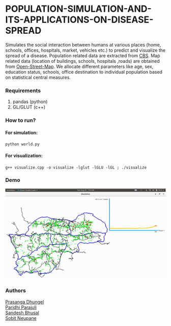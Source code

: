 # POPULATION-SIMULATION-AND-ITS-APPLICATIONS-ON-DISEASE-SPREAD
Simulates the social interaction between humans at various places (home, schools, offices, hospitals, market, vehicles etc.) to predict and visualize the spread of a disease. 
Population related data are extracted from [CBS](https://cbs.gov.np/wp-content/upLoads/2018/12/25-Lalitpur_VDCLevelReport.pdf). Map related data (location of buildings, schools, hospitals ,roads) are obtained from [Open-Street-Map](www.openstreetmap.org). We allocate different parameters like age, sex, education status, schools, office destination to individual population based on statistical central measures.

### Requirements
1. pandas (python)
2. GL/GLUT (c++)

### How to run?
#### For simulation:
`python world.py`

#### For visualization:
`g++ visualize.cpp -o visualize -lglut -lGLU -lGL ; ./visualize`

### Demo
![](https://github.com/PrasangaDhungel/POPULATION-SIMULATION-AND-ITS-APPLICATIONS-ON-DISEASE-SPREAD/blob/master/demo.gif)

### Authors
[Prasanga Dhungel](https://github.com/PrasangaDhungel)<br/>
[Paridhi Parajuli](https://github.com/paridhi-parajuli)<br/>
[Sandesh Bhusal](https://github.com/sandeshbhusal)<br/>
[Sobit Neupane](https://github.com/sobitneupane)<br/>
